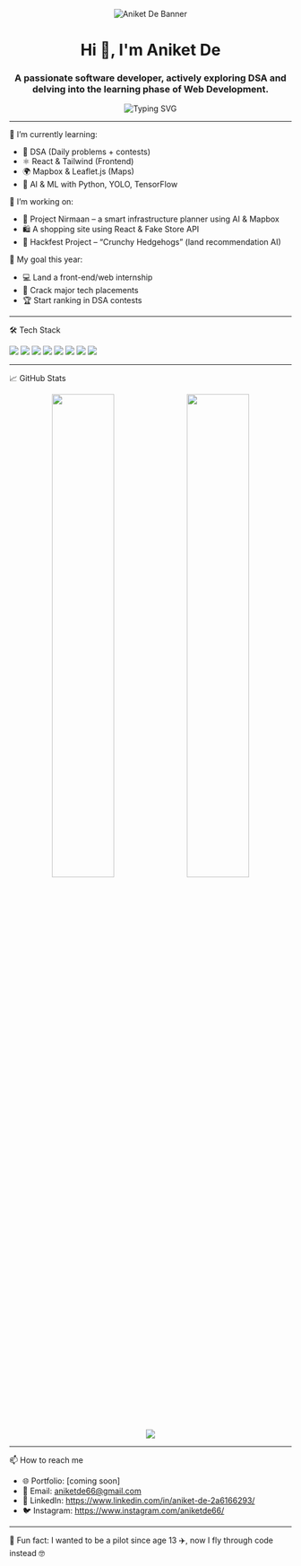 <!-- Banner -->
<p align="center">
  <img src="https://raw.githubusercontent.com/aniprogramer/aniprogramer/main/banner.png" alt="Aniket De Banner" />
</p>

<h1 align="center">Hi 👋, I'm Aniket De</h1>
<h3 align="center">A passionate software developer, actively exploring DSA and delving into the learning phase of Web Development.</h3>

<p align="center">
  <img src="https://readme-typing-svg.demolab.com?font=Fira+Code&pause=1000&color=3B82F6&center=true&width=450&lines=BTech+CSE+Student;Frontend+Dev+%7C+React+%2B+Tailwind;Hackathon+Builder+%7C+Crunchy+Hedgehogs;Aspiring+Top+100+Coder+in+the+World" alt="Typing SVG" />
</p>

---

🌱 I’m currently learning:

- 🔁 DSA (Daily problems + contests)
- ⚛️ React & Tailwind (Frontend)
- 🌍 Mapbox & Leaflet.js (Maps)
- 🧠 AI & ML with Python, YOLO, TensorFlow

💼 I’m working on:

- 🚀 Project Nirmaan – a smart infrastructure planner using AI & Mapbox
- 🛍️ A shopping site using React & Fake Store API
- 🤖 Hackfest Project – “Crunchy Hedgehogs” (land recommendation AI)

🎯 My goal this year:

- 💻 Land a front-end/web internship
- 🧠 Crack major tech placements
- 🏆 Start ranking in DSA contests

---

🛠️ Tech Stack

<p align="left">
  <img src="https://img.shields.io/badge/Java-4CAF50?style=for-the-badge&logo=openjdk" />
  <img src="https://img.shields.io/badge/JavaScript-black?style=for-the-badge&logo=javascript" />
  <img src="https://img.shields.io/badge/React-blue?style=for-the-badge&logo=react" />
  <img src="https://img.shields.io/badge/TailwindCSS-1E293B?style=for-the-badge&logo=tailwind-css" />
  <img src="https://img.shields.io/badge/Mapbox-black?style=for-the-badge&logo=mapbox" />
  <img src="https://img.shields.io/badge/Flask-000000?style=for-the-badge&logo=flask" />
  <img src="https://img.shields.io/badge/Python-yellow?style=for-the-badge&logo=python" />
  <img src="https://img.shields.io/badge/GitHub-181717?style=for-the-badge&logo=github" />
</p>

---

📈 GitHub Stats

<p align="center">
  <img src="https://github-readme-stats.vercel.app/api?username=aniprogramer&show_icons=true&theme=radical" width="47%" />
  <img src="https://github-readme-streak-stats.herokuapp.com/?user=aniprogramer&theme=radical" width="47%" />
</p>

<p align="center">
  <img src="https://github-readme-stats.vercel.app/api/top-langs/?username=aniprogramer&layout=compact&theme=radical" />
</p>

---

📫 How to reach me

- 🌐 Portfolio: [coming soon]
- 💌 Email: aniketde66@gmail.com
- 💼 LinkedIn: https://www.linkedin.com/in/aniket-de-2a6166293/
- 🐦 Instagram: https://www.instagram.com/aniketde66/

---

🧠 Fun fact:
I wanted to be a pilot since age 13 ✈️, now I fly through code instead 🤓

